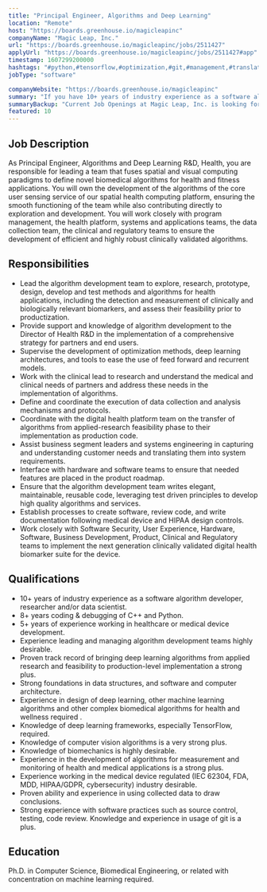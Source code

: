 ```yaml
---
title: "Principal Engineer, Algorithms and Deep Learning"
location: "Remote"
host: "https://boards.greenhouse.io/magicleapinc"
companyName: "Magic Leap, Inc."
url: "https://boards.greenhouse.io/magicleapinc/jobs/2511427"
applyUrl: "https://boards.greenhouse.io/magicleapinc/jobs/2511427#app"
timestamp: 1607299200000
hashtags: "#python,#tensorflow,#optimization,#git,#management,#translation,#analysis,#monitoring"
jobType: "software"

companyWebsite: "https://boards.greenhouse.io/magicleapinc"
summary: "If you have 10+ years of industry experience as a software algorithm developer, researcher and/or data scientist, Magic Leap, Inc. has a job opening for a principal engineer"
summaryBackup: "Current Job Openings at Magic Leap, Inc. is looking for a principal engineer that has experience in: #ui/ux, #python, #tensorflow."
featured: 10
---
```


## Job Description

As Principal Engineer, Algorithms and Deep Learning R&D, Health, you are responsible for leading a team that fuses spatial and visual computing paradigms to define novel biomedical algorithms for health and fitness applications. You will own the development of the algorithms of the core user sensing service of our spatial health computing platform, ensuring the smooth functioning of the team while also contributing directly to exploration and development. You will work closely with program management, the health platform, systems and applications teams, the data collection team, the clinical and regulatory teams to ensure the development of efficient and highly robust clinically validated algorithms.

## Responsibilities

*   Lead the algorithm development team to explore, research, prototype, design, develop and test methods and algorithms for health applications, including the detection and measurement of clinically and biologically relevant biomarkers, and assess their feasibility prior to productization.
*   Provide support and knowledge of algorithm development to the Director of Health R&D in the implementation of a comprehensive strategy for partners and end users.
*   Supervise the development of optimization methods, deep learning architectures, and tools to ease the use of feed forward and recurrent models.
*   Work with the clinical lead to research and understand the medical and clinical needs of partners and address these needs in the implementation of algorithms.
*   Define and coordinate the execution of data collection and analysis mechanisms and protocols.
*   Coordinate with the digital health platform team on the transfer of algorithms from applied-research feasibility phase to their implementation as production code.
*   Assist business segment leaders and systems engineering in capturing and understanding customer needs and translating them into system requirements.
*   Interface with hardware and software teams to ensure that needed features are placed in the product roadmap.
*   Ensure that the algorithm development team writes elegant, maintainable, reusable code, leveraging test driven principles to develop high quality algorithms and services.
*   Establish processes to create software, review code, and write documentation following medical device and HIPAA design controls.
*   Work closely with Software Security, User Experience, Hardware, Software, Business Development, Product, Clinical and Regulatory teams to implement the next generation clinically validated digital health biomarker suite for the device.

## Qualifications

*   10+ years of industry experience as a software algorithm developer, researcher and/or data scientist.
*   8+ years coding & debugging of C++ and Python.
*   5+ years of experience working in healthcare or medical device development.
*   Experience leading and managing algorithm development teams highly desirable.
*   Proven track record of bringing deep learning algorithms from applied research and feasibility to production-level implementation a strong plus.
*   Strong foundations in data structures, and software and computer architecture.
*   Experience in design of deep learning, other machine learning algorithms and other complex biomedical algorithms for health and wellness required .
*   Knowledge of deep learning frameworks, especially TensorFlow, required.
*   Knowledge of computer vision algorithms is a very strong plus.
*   Knowledge of biomechanics is highly desirable.
*   Experience in the development of algorithms for measurement and monitoring of health and medical applications is a strong plus.
*   Experience working in the medical device regulated (IEC 62304, FDA, MDD, HIPAA/GDPR, cybersecurity) industry desirable.
*   Proven ability and experience in using collected data to draw conclusions.
*   Strong experience with software practices such as source control, testing, code review. Knowledge and experience in usage of git is a plus.

## Education

Ph.D. in Computer Science, Biomedical Engineering, or related with concentration on machine learning required.
